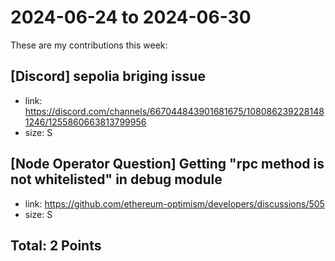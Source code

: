 # 2024-06-24 to 2024-06-30

These are my contributions this week:

## [Discord] sepolia briging issue

- link: https://discord.com/channels/667044843901681675/1080862392281481246/1255860663813799956
- size: S

## [Node Operator Question] Getting "rpc method is not whitelisted" in debug module

- link: https://github.com/ethereum-optimism/developers/discussions/505
- size: S


## Total: 2 Points